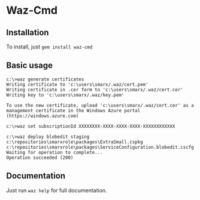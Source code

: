 Waz-Cmd
=======

Installation
------------

To install, just `gem install waz-cmd`

Basic usage
-----------

    c:\>waz generate certificates
    Writing certificate to 'c:\users\smarx/.waz/cert.pem'
    Writing certificate in .cer form to 'c:\users\smarx/.waz/cert.cer'
    Writing key to 'c:\users\smarx/.waz/key.pem'

    To use the new certificate, upload 'c:\users\smarx/.waz/cert.cer' as a management certificate in the Windows Azure portal (https://windows.azure.com)

    c:\>waz set subscriptionId XXXXXXXX-XXXX-XXXX-XXXX-XXXXXXXXXXXX

    c:\>waz deploy blobedit staging c:\repositories\smarxrole\packages\ExtraSmall.cspkg c:\repositories\smarxrole\packages\ServiceConfiguration.blobedit.cscfg
    Waiting for operation to complete...
    Operation succeeded (200)

Documentation
-------------

Just run `waz help` for full documentation.
